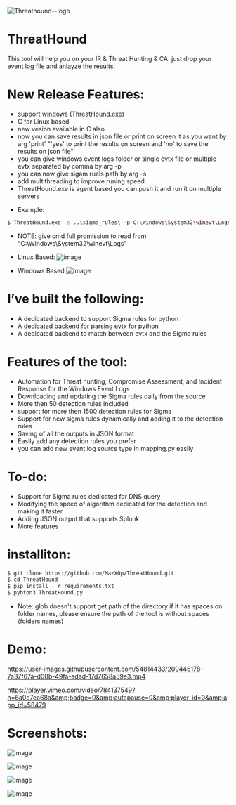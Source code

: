 ![Threathound--logo](https://user-images.githubusercontent.com/54814433/209755888-4677f99a-760d-47ea-8764-6994670805a7.png)

# ThreatHound

This tool will help you on your IR & Threat Hunting & CA. just drop your event log file and anlayze the results. 

# New Release Features:
- support windows (ThreatHound.exe)
- C for Linux based 
- new vesion available in C also
- now you can save results in json file or print on screen it as you want by arg 'print' "'yes' to print the results on screen and 'no' to save the results on json file"
- you can give windows event logs folder or single evtx file or multiple evtx separated by comma by arg -p 
- you can now give sigam ruels path by arg -s 
- add multithreading to improve runing speed
- ThreatHound.exe is agent based you can push it and run it on multiple servers

* Example:

```sh
$ ThreatHound.exe -s ..\sigma_rules\ -p C:\Windows\System32\winevt\Logs\ -print no
``` 
* NOTE: give cmd full promission to read from "C:\Windows\System32\winevt\Logs\"


* Linux Based:
![image](https://user-images.githubusercontent.com/54814433/209744293-47ed18da-805f-405e-b37a-099085b4574f.png)

* Windows Based
![image](https://user-images.githubusercontent.com/54814433/209751985-bc3b970d-f40b-434a-9538-e76263d75cfd.png)


# I’ve built the following:
- A dedicated backend to support Sigma rules for python
- A dedicated backend for parsing evtx for python 
- A dedicated backend to match between evtx and the Sigma rules

# Features of the tool:
- Automation for Threat hunting, Compromise Assessment, and Incident Response for the Windows Event Logs
- Downloading and updating the Sigma rules daily from the source
- More then 50 detection rules included
- support for more then 1500 detection rules for Sigma
- Support for new sigma rules dynamically and adding it to the detection rules
- Saving of all the outputs in JSON format
- Easily add any detection rules you prefer 
- you can add new event log source type in mapping.py easily 

# To-do:
- Support for Sigma rules dedicated for DNS query 
- Modifying the speed of algorithm dedicated for the detection and making it faster
- Adding JSON output that supports Splunk
- More features

# installiton:
```sh
$ git clone https://github.com/MazX0p/ThreatHound.git
$ cd ThreatHound
$ pip install - r requirements.txt
$ pyhton3 ThreatHound.py
```
* Note: glob doesn't support get path of the directory if it has spaces on folder names, please ensure the path of the tool is without spaces (folders names)



# Demo:

https://user-images.githubusercontent.com/54814433/209446178-7a37f67a-d00b-49fa-adad-17d7658a59e3.mp4

https://player.vimeo.com/video/784137549?h=6a0e7ea68a&amp;badge=0&amp;autopause=0&amp;player_id=0&amp;app_id=58479


# Screenshots:


![image](https://user-images.githubusercontent.com/54814433/209151453-26e657a2-6107-4830-8eea-271af89933ba.png)



![image](https://user-images.githubusercontent.com/54814433/209151521-576115be-44af-4154-b8bc-6265a19a1a65.png)



![image](https://user-images.githubusercontent.com/54814433/209151757-211fb18f-5c0a-42f0-8efb-788d7a48040a.png)


![image](https://user-images.githubusercontent.com/54814433/209151977-07943765-3707-4e18-9aff-b9c2236086a1.png)


